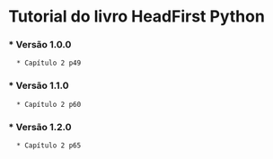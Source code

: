 # Tutorial do livro HeadFirst Python

### * Versão 1.0.0
      * Capítulo 2 p49
### * Versão 1.1.0
      * Capítulo 2 p60
### * Versão 1.2.0
      * Capítulo 2 p65
